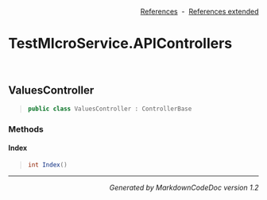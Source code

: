 <div style='text-align: right'>

[References](Index.md)&nbsp;&nbsp;-&nbsp;&nbsp;[References extended](IndexExtended.md)
</div>

# TestMIcroService.APIControllers

<br />

## ValuesController

>```csharp
>public class ValuesController : ControllerBase
>```

### Methods

#### Index
>```csharp
>int Index()
>```
<hr /><div style='text-align: right'><i>Generated by MarkdownCodeDoc version 1.2</i></div>
